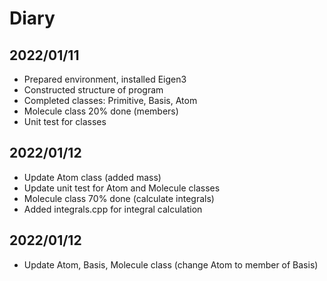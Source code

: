 # Diary
## 2022/01/11
<ul>
<li> Prepared environment, installed Eigen3 </li>
<li> Constructed structure of program </li>
<li> Completed classes: Primitive, Basis, Atom </li>
<li> Molecule class 20% done (members) </li>
<li> Unit test for classes </li>
</ul>

## 2022/01/12
<ul>
<li> Update Atom class (added mass) </li>
<li> Update unit test for Atom and Molecule classes </li>
<li> Molecule class 70% done (calculate integrals) </li>
<li> Added integrals.cpp for integral calculation </li>
</ul>

## 2022/01/12
<ul>
<li> Update Atom, Basis, Molecule class (change Atom to member of Basis) </li>
</ul>